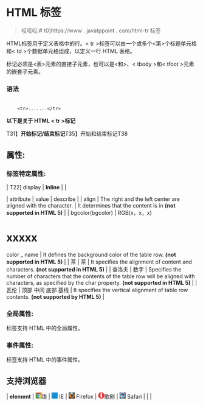 # HTML 标签

> 哎哎哎:# t0]https://www . javatppoint . com/html-tr 标签

HTML<tr>标签用于定义表格中的行。< tr >标签可以由一个或多个<第>个标题单元格和< td >个数据单元格组成，以定义一行 HTML 表格。

<tr>标记必须是<表>元素的直接子元素，也可以是<和>、< tbody >和< tfoot >元素的嵌套子元素。

### 语法

```

    <tr>.......</tr> 

```

**以下是关于 HTML < tr >标记**

T31】**开始标记/结束标记**T35】开始和结束标记T38

## 属性:

### 标签特定属性:

| T22] display | **Inline** |  |

| attribute | value | describe |
| align | The right
and the left
center
are aligned with the
character. | It determines that the content is in **(not supported in HTML 5)** |
| bgcolor(bgcolor) | RGB(x，x，x)
# xxxxx
color _ name | It defines the background color of the table row. **(not supported in HTML 5)** |
| 茶 | 茶 | It specifies the alignment of content and characters. **(not supported in HTML 5)** |
| 查洛夫 | 数字 | Specifies the number of characters that the contents of the table row will be aligned with characters, as specified by the char property. **(not supported in HTML 5)** |
| 瓦伦 | 顶部
中间
底部
基线 | It specifies the vertical alignment of table row contents. **(not supported by HTML 5)** |

### 全局属性:

<tr>标签支持 HTML 中的全局属性。

### 事件属性:

<tr>标签支持 HTML 中的事件属性。

## 支持浏览器

| **element** | ![chrome browser](img/4fbdc93dc2016c5049ed108e7318df19.png)铬 | ![ie browser](img/83dd23df1fe8373fd5bf054b2c1dd88b.png) IE | ![firefox browser](img/4f001fff393888a8a807ed29b28145d1.png) Firefox | ![opera browser](img/6cad4a592cc69a052056a0577b4aac65.png)歌剧 | ![safari browser](img/a0f6a9711a92203c5dc5c127fe9c9fca.png) Safari |
|  |